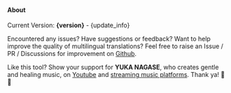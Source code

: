 #### About

Current Version: **{version}** - {update_info}

Encountered any issues? Have suggestions or feedback? Want to help improve the quality of multilingual translations? Feel free to raise an Issue / PR / Discussions for improvement on [Github](https://github.com/yuka-friends/Windrecorder).

Like this tool? Show your support for **YUKA NAGASE**, who creates gentle and healing music, on [Youtube](https://www.youtube.com/channel/UCf-PcSHzYAtfcoiBr5C9DZA) and [streaming music platforms](https://stlink.to/YUKA-NAGASE_DSP_YT). Thank ya! 🥰🧡